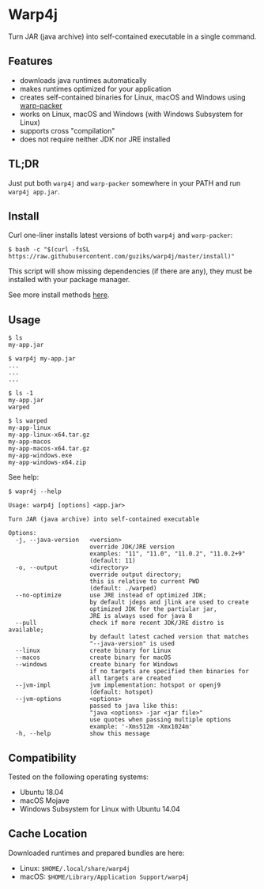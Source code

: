 # Warp4j

Turn JAR (java archive) into self-contained executable in a single command.

## Features

- downloads java runtimes automatically
- makes runtimes optimized for your application
- creates self-contained binaries for Linux, macOS and Windows using [warp-packer](https://github.com/dgiagio/warp)
- works on Linux, macOS and Windows (with Windows Subsystem for Linux)
- supports cross "compilation"
- does not require neither JDK nor JRE installed

## TL;DR

Just put both `warp4j` and `warp-packer` somewhere in your PATH and run `warp4j app.jar`.

## Install

Curl one-liner installs latest versions of both `warp4j` and `warp-packer`:

```
$ bash -c "$(curl -fsSL https://raw.githubusercontent.com/guziks/warp4j/master/install)"
```

This script will show missing dependencies (if there are any), they must be installed with your package manager.

See more install methods [here](INSTALL.md).

## Usage

```
$ ls
my-app.jar

$ warp4j my-app.jar
...
...
...

$ ls -1
my-app.jar
warped

$ ls warped
my-app-linux
my-app-linux-x64.tar.gz
my-app-macos
my-app-macos-x64.tar.gz
my-app-windows.exe
my-app-windows-x64.zip
```

See help:

```
$ wapr4j --help

Usage: warp4j [options] <app.jar>

Turn JAR (java archive) into self-contained executable

Options:
  -j, --java-version   <version>
                       override JDK/JRE version
                       examples: "11", "11.0", "11.0.2", "11.0.2+9"
                       (default: 11)
  -o, --output         <directory>
                       override output directory;
                       this is relative to current PWD
                       (default: ./warped)
  --no-optimize        use JRE instead of optimized JDK;
                       by default jdeps and jlink are used to create
                       optimized JDK for the partiular jar,
                       JRE is always used for java 8
  --pull               check if more recent JDK/JRE distro is available;
                       by default latest cached version that matches
                       "--java-version" is used
  --linux              create binary for Linux
  --macos              create binary for macOS
  --windows            create binary for Windows
                       if no targets are specified then binaries for
                       all targets are created
  --jvm-impl           jvm implementation: hotspot or openj9
                       (default: hotspot)
  --jvm-options        <options>
                       passed to java like this:
                       "java <options> -jar <jar file>"
                       use quotes when passing multiple options
                       example: '-Xms512m -Xmx1024m'
  -h, --help           show this message
```

## Compatibility

Tested on the following operating systems:

- Ubuntu 18.04
- macOS Mojave
- Windows Subsystem for Linux with Ubuntu 14.04

## Cache Location

Downloaded runtimes and prepared bundles are here:

- Linux: `$HOME/.local/share/warp4j`
- macOS: `$HOME/Library/Application Support/warp4j`
